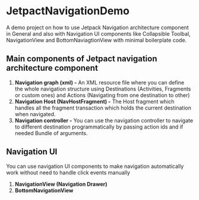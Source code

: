 # JetpactNavigationDemo
A demo project on how to use Jetpack Navigation architecture component in General and also with Navigation UI components like Collapsible Toolbal, NavigationView and BottomNaviagtionView with minimal boilerplate code.


## Main components of Jetpact navigation architecture component
1. **Navigation graph (xml) -**
An XML resource file where you can define the whole navigation structure using Destinations (Activities, Fragments or custom ones) and Actions (Navigating from one destination to other)
2. **Navigation Host (NavHostFragment) -** 
The Host fragment which handles all the fragment transaction which holds the current destination when navigated.
3. **Navigation controller -**
You can use the navigation controller to navigate to different destination programmatically by passing action ids and if needed Bundle of arguments.

## Navigation UI
You can use navigation UI components to make navigation automatically work without need to handle click events manually
1. **NavigationView (Navigation Drawer)**
2. **BottomNavigationView**
